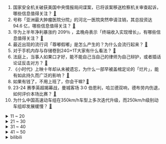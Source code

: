 1. 国家安全机关破获美国中央情报局间谍案，已将该案移送检察机关审查起诉，哪些信息值得关注？ [:link:](https://www.zhihu.com/question/616733499)
2. 号称「亚洲最大肿瘤医院分院」的河北一医院突然申请注销，其总投资达 94.6 亿，哪些信息值得关注？ [:link:](https://www.zhihu.com/question/616754792)
3. 华为上半年净利暴涨约 209％ ，孟晚舟表示「终端收入实现增长」，有哪些信息值得关注？ [:link:](https://www.zhihu.com/question/616794734)
4. 最近出现的流行词「尊嘟假嘟」是怎么产生的？为什么会流行起来？ [:link:](https://www.zhihu.com/question/616363979)
5. 对于手机内存与存储卷到24G+1T大家有什么看法？ [:link:](https://www.zhihu.com/question/616140581)
6. 法庭上，当事人如果口才好，能不能自己当自己的律师为自己辩护，或者插话论证反击对方？ [:link:](https://www.zhihu.com/question/607308740)
7. 《小时代》上映十年却从未被遗忘，为什么一部早被盖棺定论的「烂片」，能有如此持久而广泛的影响？ [:link:](https://www.zhihu.com/question/616757799)
8. 如果有钱了，不用上班了，你会干嘛? [:link:](https://www.zhihu.com/question/616201663)
9. 23-24 赛季英超揭幕战，曼城客场 3:0 伯恩利，哈兰德双响，德布劳内伤退，如何评价本场比赛？ [:link:](https://www.zhihu.com/question/616894717)
10. 为什么中国高速动车组在350km/h车型上多次迭代升级，而250km/h级别动车组却发展缓慢？ [:link:](https://www.zhihu.com/question/616077502)
<details>
<summary>11 ~ 20</summary>

11. 新冠「三阳」的人开始陆续出现，专家回应「新冠阳性的次数越多，症状越轻」，有哪些信息值得关注？ [:link:](https://www.zhihu.com/question/616741804)
12. 一演员称因拍「劝农民工办网贷升舱」广告被网暴，认为网友应该去找广告公司和甲方，如何从法律角度分析？ [:link:](https://www.zhihu.com/question/616589092)
13. 比亚迪称「在一起才是中国汽车」，对此汽车商业评论贾可发文「嘴上蜜糖，内心砒霜」，如何评价该言论？ [:link:](https://www.zhihu.com/question/616764307)
14. 「隔空助力」他人自杀后还在网上炫耀，四川一男子获刑5年。对于这一判决结果你怎么看？ [:link:](https://www.zhihu.com/question/616384306)
15. 如何评价《守望先锋 2》Steam 上线首日中文区多半差评、评价持续下跌，但总在线人数持续上涨？ [:link:](https://www.zhihu.com/question/616738180)
16. 7 月份人民币存款减少 1.12 万亿元，同比多减 1.17 万亿元，如何解读？哪些信息值得关注？ [:link:](https://www.zhihu.com/question/616788896)
17. EDG 向 TheShy 道歉，该事件的具体情况是什么？ [:link:](https://www.zhihu.com/question/616586628)
18. 网约车司机投诉「一口价」价格低、隐患大，杭州回应「将责令取缔」，如何看待此事？ [:link:](https://www.zhihu.com/question/616609142)
19. 雷军称「不用非进大厂，和小厂一起成长也挺好」，如何看待此言论？你会如何选择？ [:link:](https://www.zhihu.com/question/616774068)
20. 法系车到底是什么水平？ [:link:](https://www.zhihu.com/question/520712861)
</details>
<details>
<summary>21 ~ 30</summary>

21. 你有没有过深入思考「要不要与他/她结婚」的时刻，哪一个瞬间，你决定与这个人走入婚姻？ [:link:](https://www.zhihu.com/question/614265732)
22. 杨超越新剧《七时吉祥》会火吗？ [:link:](https://www.zhihu.com/question/616061780)
23. 如何看待Goodnotes 6 也增加了订阅制？ [:link:](https://www.zhihu.com/question/616470895)
24. 工作家庭两点一线，和对象慢慢变得无话可聊，我该从哪些话题切入让两个人敞开心扉、情感回温？ [:link:](https://www.zhihu.com/question/613869971)
25. 我们需要与时间和解吗？为什么？ [:link:](https://www.zhihu.com/question/616603546)
26. 男朋友没给我买秋天第一杯奶茶，异性朋友发了我 0.5 元红包，我收了之后男朋友生气了，怎么看? [:link:](https://www.zhihu.com/question/616338022)
27. 是否让小学的孩子提前学习初中课程？有必要没？ [:link:](https://www.zhihu.com/question/524393802)
28. 预算 500 元以内，有哪些日常女生化妆必备的彩妆好物适合作为七夕礼物？ [:link:](https://www.zhihu.com/question/614864827)
29. 要么在家一起睡觉，要么因为工作焦头烂额，当「抽空恋爱」成了日常，打工人情侣应该如何维护感情？ [:link:](https://www.zhihu.com/question/614265225)
30. 两名知乎答主将随中核集团探访福清核电站和成都两个核机构，对话工作人员，有什么需要他们帮忙问的问题吗？ [:link:](https://www.zhihu.com/question/616234429)
</details>
<details>
<summary>31 ~ 40</summary>

31. 多地斩断医药腐败利益链，回款「绕开」医院，医保直接结算，具有哪些意义？如何看待「回款难」问题？ [:link:](https://www.zhihu.com/question/616744062)
32. 对正处于「空窗期」或者因为「空窗期」找不到工作的打工人有何建议？ [:link:](https://www.zhihu.com/question/616748194)
33. 高中学习需要使用电脑吗? [:link:](https://www.zhihu.com/question/614115870)
34. 大一新生报ACCA,有必要吗？ [:link:](https://www.zhihu.com/question/37567837)
35. 网传「证监会计划周五召集部分房企及金融机构开会」，知情人士称消息属实，已有房企收到通知，意味着什么？ [:link:](https://www.zhihu.com/question/616769670)
36. 想买一台健康空调，美的美家系列空调值得购买吗？ [:link:](https://www.zhihu.com/question/616574212)
37. 8 月 11 日俄罗斯发射「月球-25」号月球探测器，你认为有何影响和意义？ [:link:](https://www.zhihu.com/question/616736076)
38. 上半年预亏损 450-550 亿元，碧桂园已筹备债务重整，近期启动相关程序，能否化解其当前难题？ [:link:](https://www.zhihu.com/question/616735161)
39. 人可以省钱到什么程度？ [:link:](https://www.zhihu.com/question/613042312)
40. 家庭第二辆车适合买什么？买个纯电动车靠谱吗？有没有推荐的？ [:link:](https://www.zhihu.com/question/274506149)
</details>
<details>
<summary>41 ~ 50</summary>

41. 广州 7 月新房成交同比跌 18%，有楼盘降价 30 万，二手房成交量连跌四个月，哪些信息值得关注？ [:link:](https://www.zhihu.com/question/616737113)
42. 恒大地产去年净亏 527 亿，流动负债 1.6 万亿，已资不抵债，哪些信息值得关注？ [:link:](https://www.zhihu.com/question/616734762)
43. 当下大部分年轻人为什么会厌恶相亲，却偏爱网恋？ [:link:](https://www.zhihu.com/question/614078583)
44. 汉语中有那些看上去是本土词，实际上却是音译词的词? [:link:](https://www.zhihu.com/question/616500642)
45. 奇幻小说《恶魔法则》动画版放出最新 PV ，你有哪些期待？ [:link:](https://www.zhihu.com/question/616262493)
46. 《长相思》对杨紫有加成吗？ [:link:](https://www.zhihu.com/question/616577671)
47. 你读过最冷门，但「含金量极高」的书是什么？ [:link:](https://www.zhihu.com/question/438708854)
48. 如果三国演义全员二周目，故事会如何发展？ [:link:](https://www.zhihu.com/question/614465770)
49. 为什么电动汽车在跑高速时耗电很快？ [:link:](https://www.zhihu.com/question/615021243)
50. 如何评价《长相思》中，小夭在梅林被虐杀后玱玹、涂山璟和相柳的反应？ [:link:](https://www.zhihu.com/question/616697841)
</details><details>
<summary>bilibili</summary>

</details>